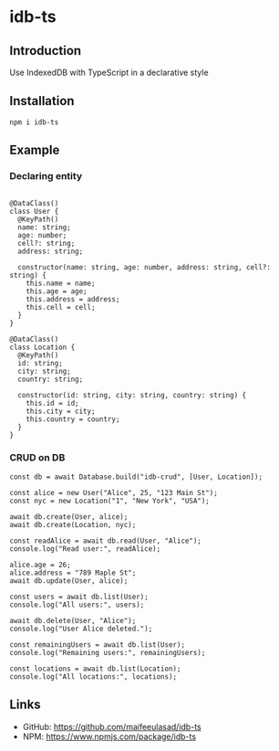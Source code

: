 # idb-ts

## Introduction
Use IndexedDB with TypeScript in a declarative style

## Installation
```
npm i idb-ts
```

## Example

### Declaring entity
```

@DataClass()
class User {
  @KeyPath()
  name: string;
  age: number;
  cell?: string;
  address: string;

  constructor(name: string, age: number, address: string, cell?: string) {
    this.name = name;
    this.age = age;
    this.address = address;
    this.cell = cell;
  }
}

@DataClass()
class Location {
  @KeyPath()
  id: string;
  city: string;
  country: string;

  constructor(id: string, city: string, country: string) {
    this.id = id;
    this.city = city;
    this.country = country;
  }
}
```

### CRUD on DB
```
const db = await Database.build("idb-crud", [User, Location]);

const alice = new User("Alice", 25, "123 Main St");
const nyc = new Location("1", "New York", "USA");

await db.create(User, alice);
await db.create(Location, nyc);

const readAlice = await db.read(User, "Alice");
console.log("Read user:", readAlice);

alice.age = 26;
alice.address = "789 Maple St";
await db.update(User, alice);

const users = await db.list(User);
console.log("All users:", users);

await db.delete(User, "Alice");
console.log("User Alice deleted.");

const remainingUsers = await db.list(User);
console.log("Remaining users:", remainingUsers);

const locations = await db.list(Location);
console.log("All locations:", locations);
```

## Links
 - GitHub: https://github.com/maifeeulasad/idb-ts
 - NPM: https://www.npmjs.com/package/idb-ts
